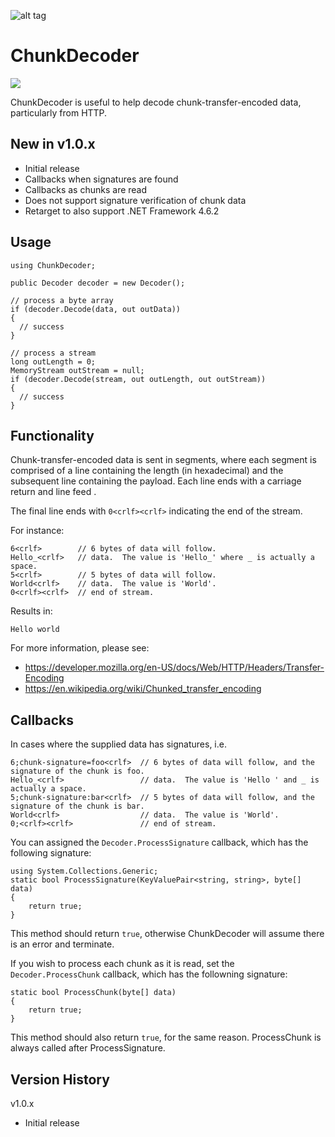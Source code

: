 ![alt tag](https://github.com/jchristn/chunkdecoder/blob/master/assets/icon.ico)

# ChunkDecoder 

[![][nuget-img]][nuget]

[nuget]:     https://www.nuget.org/packages/ChunkDecoder/
[nuget-img]: https://badge.fury.io/nu/Object.svg

ChunkDecoder is useful to help decode chunk-transfer-encoded data, particularly from HTTP.

## New in v1.0.x

- Initial release
- Callbacks when signatures are found
- Callbacks as chunks are read
- Does not support signature verification of chunk data
- Retarget to also support .NET Framework 4.6.2

## Usage
```
using ChunkDecoder;

public Decoder decoder = new Decoder();

// process a byte array
if (decoder.Decode(data, out outData))
{
  // success
}

// process a stream
long outLength = 0;
MemoryStream outStream = null;
if (decoder.Decode(stream, out outLength, out outStream))
{
  // success
}
```

## Functionality

Chunk-transfer-encoded data is sent in segments, where each segment is comprised of a line containing the length (in hexadecimal) and the subsequent line containing the payload.  Each line ends with a carriage return and line feed <crlf>.

The final line ends with ```0<crlf><crlf>``` indicating the end of the stream.

For instance:
```
6<crlf>        // 6 bytes of data will follow.
Hello_<crlf>   // data.  The value is 'Hello_' where _ is actually a space.
5<crlf>        // 5 bytes of data will follow.
World<crlf>    // data.  The value is 'World'.
0<crlf><crlf>  // end of stream.
```
Results in:
```
Hello world
```

For more information, please see: 

- https://developer.mozilla.org/en-US/docs/Web/HTTP/Headers/Transfer-Encoding
- https://en.wikipedia.org/wiki/Chunked_transfer_encoding

## Callbacks

In cases where the supplied data has signatures, i.e.
```
6;chunk-signature=foo<crlf>  // 6 bytes of data will follow, and the signature of the chunk is foo.
Hello_<crlf>                 // data.  The value is 'Hello ' and _ is actually a space.
5;chunk-signature:bar<crlf>  // 5 bytes of data will follow, and the signature of the chunk is bar.
World<crlf>                  // data.  The value is 'World'.
0;<crlf><crlf>               // end of stream.
```

You can assigned the ```Decoder.ProcessSignature``` callback, which has the following signature:
```
using System.Collections.Generic;
static bool ProcessSignature(KeyValuePair<string, string>, byte[] data)
{
	return true;
}
```

This method should return ```true```, otherwise ChunkDecoder will assume there is an error and terminate.

If you wish to process each chunk as it is read, set the ```Decoder.ProcessChunk``` callback, which has the followning signature:
```
static bool ProcessChunk(byte[] data)
{
	return true;
}
```

This method should also return ```true```, for the same reason.  ProcessChunk is always called after ProcessSignature.

## Version History

v1.0.x
- Initial release
